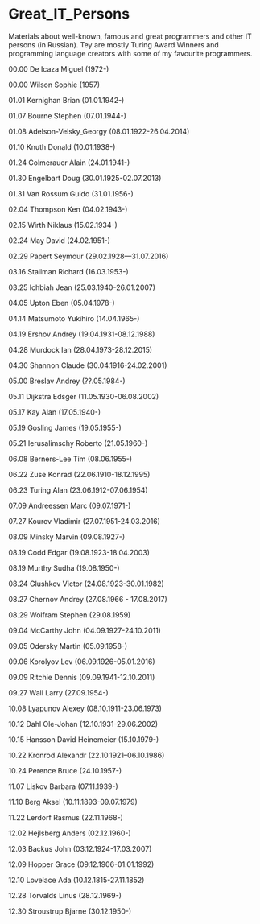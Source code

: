 # Great_IT_Persons
Materials about well-known, famous and great programmers and other IT persons (in Russian).
Tey are mostly Turing Award Winners and programming language creators with some of my favourite programmers.

00.00 De Icaza Miguel (1972-)

00.00 Wilson Sophie (1957)

01.01 Kernighan Brian (01.01.1942-)

01.07 Bourne Stephen (07.01.1944-)

01.08 Adelson-Velsky_Georgy (08.01.1922-26.04.2014)

01.10 Knuth Donald (10.01.1938-)

01.24 Colmerauer Alain (24.01.1941-)

01.30 Engelbart Doug (30.01.1925-02.07.2013)

01.31 Van Rossum Guido (31.01.1956-)

02.04 Thompson Ken (04.02.1943-)

02.15 Wirth Niklaus (15.02.1934-)

02.24 May David (24.02.1951-)

02.29 Papert Seymour (29.02.1928—31.07.2016)

03.16 Stallman Richard (16.03.1953-)

03.25 Ichbiah Jean (25.03.1940-26.01.2007)

04.05 Upton Eben (05.04.1978-)

04.14 Matsumoto Yukihiro (14.04.1965-)

04.19 Ershov Andrey (19.04.1931-08.12.1988)

04.28 Murdock Ian (28.04.1973-28.12.2015)

04.30 Shannon Claude (30.04.1916-24.02.2001)

05.00 Breslav Andrey (??.05.1984-)

05.11 Dijkstra Edsger (11.05.1930-06.08.2002)

05.17 Kay Alan (17.05.1940-)

05.19 Gosling James (19.05.1955-)

05.21 Ierusalimschy Roberto (21.05.1960-)

06.08 Berners-Lee Tim (08.06.1955-)

06.22 Zuse Konrad (22.06.1910-18.12.1995)

06.23 Turing Alan (23.06.1912-07.06.1954)

07.09 Andreessen Marc (09.07.1971-)

07.27 Kourov Vladimir (27.07.1951-24.03.2016)

08.09 Minsky Marvin (09.08.1927-)

08.19 Codd Edgar (19.08.1923-18.04.2003)

08.19 Murthy Sudha (19.08.1950-)

08.24 Glushkov Victor (24.08.1923-30.01.1982)

08.27 Chernov Andrey (27.08.1966 - 17.08.2017)

08.29 Wolfram Stephen (29.08.1959)

09.04 McCarthy John (04.09.1927-24.10.2011)

09.05 Odersky Martin (05.09.1958-)

09.06 Korolyov Lev (06.09.1926-05.01.2016)

09.09 Ritchie Dennis (09.09.1941-12.10.2011)

09.27 Wall Larry (27.09.1954-)

10.08 Lyapunov Alexey (08.10.1911-23.06.1973)

10.12 Dahl Ole-Johan (12.10.1931-29.06.2002)

10.15 Hansson David Heinemeier (15.10.1979-)

10.22 Kronrod Alexandr (22.10.1921–06.10.1986)

10.24 Perence Bruce (24.10.1957-)

11.07 Liskov Barbara (07.11.1939-)

11.10 Berg Aksel (10.11.1893-09.07.1979)

11.22 Lerdorf Rasmus (22.11.1968-)

12.02 Hejlsberg Anders (02.12.1960-)

12.03 Backus John (03.12.1924-17.03.2007)

12.09 Hopper Grace (09.12.1906-01.01.1992)

12.10 Lovelace Ada (10.12.1815-27.11.1852)

12.28 Torvalds Linus (28.12.1969-)

12.30 Stroustrup Bjarne (30.12.1950-)
